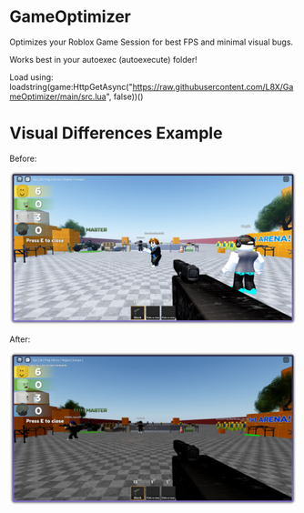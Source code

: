 # GameOptimizer

Optimizes your Roblox Game Session for best FPS and minimal visual bugs.

Works best in your autoexec (autoexecute) folder!

Load using: loadstring(game:HttpGetAsync("https://raw.githubusercontent.com/L8X/GameOptimizer/main/src.lua", false))()


# Visual Differences Example

Before:

<img src="https://raw.githubusercontent.com/L8X/GameOptimizer/main/before.jpg"> 

After:

<img src="https://raw.githubusercontent.com/L8X/GameOptimizer/main/after.png"> 
